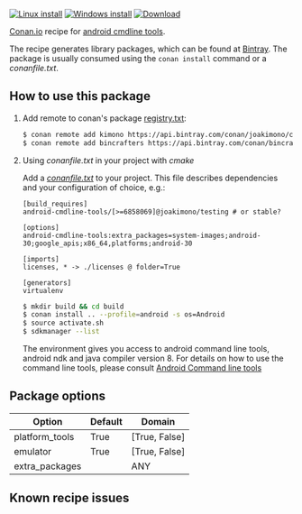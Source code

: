 [![Linux install](https://github.com/joakimono/conan-android-cmdline-tools/workflows/Linux%20install/badge.svg)](https://github.com/joakimono/conan-android-cmdline-tools/actions?query=workflow%3A"Linux+install")
[![Windows install](https://github.com/joakimono/conan-android-cmdline-tools/workflows/Windows%20install/badge.svg)](https://github.com/joakimono/conan-android-cmdline-tools/actions?query=workflow%3A"Windows+install")
[![Download](https://api.bintray.com/packages/joakimono/conan/android-cmdline-tools%3Ajoakimono/images/download.svg)](https://bintray.com/joakimono/conan/android-cmdline-tools%3Ajoakimono/_latestVersion)


[Conan.io](https://conan.io) recipe for [android cmdline tools](https://developer.android.com/studio/command-line/sdkmanager).

The recipe generates library packages, which can be found at [Bintray](https://bintray.com/joakimono/conan/android-cmdline-tools%3Ajoakimono).
The package is usually consumed using the `conan install` command or a *conanfile.txt*.

## How to use this package

1. Add remote to conan's package [registry.txt](http://docs.conan.io/en/latest/reference/config_files/registry.txt.html):

   ```bash
   $ conan remote add kimono https://api.bintray.com/conan/joakimono/conan
   $ conan remote add bincrafters https://api.bintray.com/conan/bincrafters/public-conan
   ```

2. Using *conanfile.txt* in your project with *cmake*

   Add a [*conanfile.txt*](http://docs.conan.io/en/latest/reference/conanfile_txt.html) to your project. This file describes dependencies and your configuration of choice, e.g.:

   ```
   [build_requires]
   android-cmdline-tools/[>=6858069]@joakimono/testing # or stable?

   [options]
   android-cmdline-tools:extra_packages=system-images;android-30;google_apis;x86_64,platforms;android-30

   [imports]
   licenses, * -> ./licenses @ folder=True

   [generators]
   virtualenv
   ```

   ```bash
   $ mkdir build && cd build
   $ conan install .. --profile=android -s os=Android
   $ source activate.sh
   $ sdkmanager --list
   ```
   The environment gives you access to android command line tools, android ndk and java compiler version 8. For details on how to use the command line tools, please consult [Android Command line tools](https://developer.android.com/studio/command-line)

## Package options

Option | Default | Domain
---|---|---
platform_tools | True | [True, False]
emulator | True | [True, False]
extra_packages |  | ANY

## Known recipe issues
